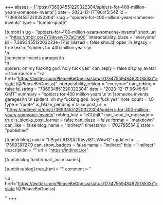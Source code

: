 +++
aliases = ["/post/736934551220322304/spiders-for-400-million-years-someone-invents"]
date = 2023-12-17T06:45:54Z
id = "736934551220322304"
slug = "spiders-for-400-million-years-someone-invents"
type = "tumblr-quote"

[tumblr]
slug = "spiders-for-400-million-years-someone-invents"
short_url = "https://tmblr.co/ZY3jbyew7X7aCm00"
interactability_blaze = "everyone"
id = 7.369345512203223e+17
is_blazed = false
should_open_in_legacy = true
text = "spiders for 400 million years:\n<br/>\n<br/>[someone invents garages]\n<br/>\n<br/>spiders: oh my fucking god. holy fuck yes"
can_reply = false
display_avatar = true
source = "<a href=\"https://twitter.com/PleaseBeGneiss/status/1734755948462518533\">slate (@PleaseBeGneiss)</a>"
interactability_reblog = "everyone"
can_reblog = false
id_string = "736934551220322304"
date = "2023-12-17 06:45:54 GMT"
summary = "spiders for 400 million years:\n \n [someone invents garages]\n \n spiders: oh my fucking god. holy fuck yes"
note_count = 1.0
type = "quote"
is_blaze_pending = false
post_url = "https://indirect.io/post/736934551220322304/spiders-for-400-million-years-someone-invents"
reblog_key = "eCLjhjIL"
can_send_in_message = true
is_blocks_post_format = false
can_blaze = false
format = "markdown"
can_like = false
blog_name = "indirect"
timestamp = 1702795554.0
state = "published"

[tumblr.blog]
uuid = "t:PgyUJU3SA2Klwyt81UWAwQ"
updated = 1739939727.0
can_show_badges = false
name = "indirect"
title = "indirect"
description = ""
url = "https://indirect.io/"

[tumblr.blog.tumblrmart_accessories]

[tumblr.reblog]
tree_html = ""
comment = "<p><a href=\"https://twitter.com/PleaseBeGneiss/status/1734755948462518533\">slate (@PleaseBeGneiss)</a></p>"
+++
